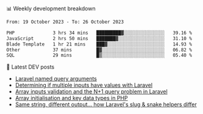 📊 Weekly development breakdown
<!--START_SECTION:waka-->

```txt
From: 19 October 2023 - To: 26 October 2023

PHP              3 hrs 34 mins   █████████▓░░░░░░░░░░░░░░░   39.16 %
JavaScript       2 hrs 50 mins   ███████▓░░░░░░░░░░░░░░░░░   31.10 %
Blade Template   1 hr 21 mins    ███▓░░░░░░░░░░░░░░░░░░░░░   14.93 %
Other            37 mins         █▓░░░░░░░░░░░░░░░░░░░░░░░   06.82 %
SQL              29 mins         █▒░░░░░░░░░░░░░░░░░░░░░░░   05.40 %
```

<!--END_SECTION:waka-->

📕 Latest DEV posts
<!-- BLOG-POST-LIST:START -->
- [Laravel named query arguments](https://dev.to/michaelvickersuk/laravel-named-query-arguments-28kd)
- [Determining if multiple inputs have values with Laravel](https://dev.to/michaelvickersuk/determining-if-multiple-inputs-have-values-with-laravel-km6)
- [Array inputs validation and the N+1 query problem in Laravel](https://dev.to/michaelvickersuk/array-inputs-validation-and-the-n1-query-problem-in-laravel-2agb)
- [Array initialisation and key data types in PHP](https://dev.to/michaelvickersuk/array-initialisation-and-key-data-types-in-php-1e5b)
- [Same string, different output... how Laravel&#39;s slug &amp; snake helpers differ](https://dev.to/michaelvickersuk/same-string-different-output-how-laravels-slug-snake-helpers-differ-1ccj)
<!-- BLOG-POST-LIST:END -->
